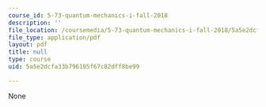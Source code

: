 ```yaml
---
course_id: 5-73-quantum-mechanics-i-fall-2018
description: ''
file_location: /coursemedia/5-73-quantum-mechanics-i-fall-2018/5a5e2dcfa33b796105f67c82dff8be99_MIT5_73F18_Lec10.pdf
file_type: application/pdf
layout: pdf
title: null
type: course
uid: 5a5e2dcfa33b796105f67c82dff8be99

---
```

None